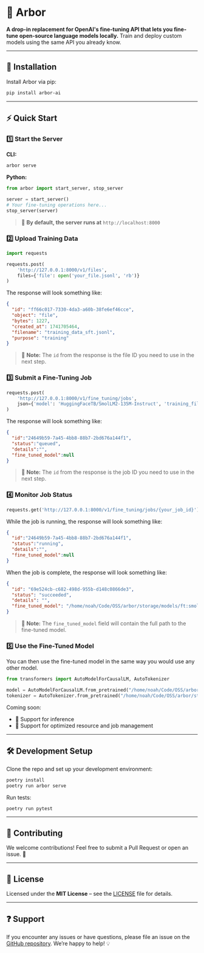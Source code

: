 # 🌳 Arbor

**A drop-in replacement for OpenAI's fine-tuning API that lets you fine-tune open-source language models locally.**
Train and deploy custom models using the same API you already know.

---

## 🚀 Installation

Install Arbor via pip:

```bash
pip install arbor-ai
```

---

## ⚡ Quick Start

### 1️⃣ Start the Server

**CLI:**

```bash
arbor serve
```

**Python:**

```python
from arbor import start_server, stop_server

server = start_server()
# Your fine-tuning operations here...
stop_server(server)
```

> 📍 **By default, the server runs at** `http://localhost:8000`

### 2️⃣ Upload Training Data

```python
import requests

requests.post(
    'http://127.0.0.1:8000/v1/files',
    files={'file': open('your_file.jsonl', 'rb')}
)
```

The response will look something like:

```json
{
  "id": "ff66c017-7330-4da3-a60b-38fe6ef46cce",
  "object": "file",
  "bytes": 1227,
  "created_at": 1741705464,
  "filename": "training_data_sft.jsonl",
  "purpose": "training"
}
```
> 📍 **Note:** The `id` from the response is the file ID you need to use in the next step.

### 3️⃣ Submit a Fine-Tuning Job

```python
requests.post(
    'http://127.0.0.1:8000/v1/fine_tuning/jobs',
    json={'model': 'HuggingFaceTB/SmolLM2-135M-Instruct', 'training_file': 'your_file_id'}
)
```

The response will look something like:

```json
{
  "id":"24649b59-7a45-4bb8-88b7-2bd676a144f1",
  "status":"queued",
  "details":"",
  "fine_tuned_model":null
}
```
> 📍 **Note:** The `id` from the response is the job ID you need to use in the next step.

### 4️⃣ Monitor Job Status

```python
requests.get('http://127.0.0.1:8000/v1/fine_tuning/jobs/{your_job_id}')
```

While the job is running, the response will look something like:

```json
{
  "id":"24649b59-7a45-4bb8-88b7-2bd676a144f1",
  "status":"running",
  "details":"",
  "fine_tuned_model":null
}
```

When the job is complete, the response will look something like:

```json
{
  "id": "69e524cb-c682-498d-955b-d148c0866de3",
  "status": "succeeded",
  "details": "",
  "fine_tuned_model": "/home/noah/Code/OSS/arbor/storage/models/ft:smollm2-135m-instruct:inhvr6:20250311_111457"
}
```
> 📍 **Note:** The `fine_tuned_model` field will contain the full path to the fine-tuned model.

### 5️⃣ Use the Fine-Tuned Model

You can then use the fine-tuned model in the same way you would use any other model.

```python
from transformers import AutoModelForCausalLM, AutoTokenizer

model = AutoModelForCausalLM.from_pretrained("/home/noah/Code/OSS/arbor/storage/models/ft:smollm2-135m-instruct:inhvr6:20250311_111457")
tokenizer = AutoTokenizer.from_pretrained("/home/noah/Code/OSS/arbor/storage/models/ft:smollm2-135m-instruct:inhvr6:20250311_111457")

```

Coming soon:

- 🔄 Support for inference
- 🔄 Support for optimized resource and job management

---

## 🛠 Development Setup

Clone the repo and set up your development environment:

```bash
poetry install
poetry run arbor serve
```

Run tests:

```bash
poetry run pytest
```

---

## 🤝 Contributing

We welcome contributions!
Feel free to submit a Pull Request or open an issue. 🚀

---

## 📜 License

Licensed under the **MIT License** – see the [LICENSE](./LICENSE) file for details.

---

## ❓ Support

If you encounter any issues or have questions, please file an issue on the [GitHub repository](https://github.com/Ziems/arbor/issues).
We’re happy to help! 💡
